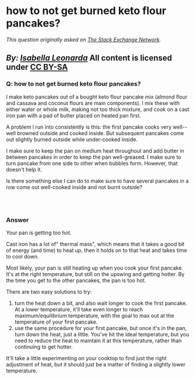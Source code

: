 # how to not get burned keto flour pancakes?

_This question originally asked on [The Stack Exchange Network](https://cooking.stackexchange.com/q/114757)._

_By: [Isabella Leonarda](https://cooking.stackexchange.com/u/91793)_
All content is licensed under [CC BY-SA](https://creativecommons.org/licenses/by-sa/4.0/)
<br>
--------------------------------------------
### Q: how to not get burned keto flour pancakes?
<p>I make keto pancakes out of a bought keto flour pancake mix (almond flour and cassava and coconut flours are main components). I mix these with either water or whole milk, making not too thick mixture, and cook on a cast iron pan with a pad of butter placed on heated pan first.</p>
<p>A problem I run into consistently is this: the first pancake cooks very well--well browned outside and cooked inside. But subsequent pancakes come out slightly burned outside while under-cooked inside.</p>
<p>I make sure to keep the pan on medium heat throughout and add butter in between pancakes in order to keep the pan well-greased. I make sure to turn pancake from one side to other when bubbles form. However, that doesn't help it.</p>
<p>Is there something else I can do to make sure to have several pancakes in a row come out well-cooked inside and not burnt outside?</p>

<br><br>
### Answer 
<p>Your pan is getting too hot.</p>
<p>Cast iron has a lot of&quot; thermal mass&quot;, which means that it takes a good bit of energy (and time) to heat up, then it holds on to that heat and takes time to cool down.</p>
<p>Most likely, your pan is still heating up when you cook your first pancake. It's at the right temperature, but still on the upswing and getting hotter. By the time you get to the other pancakes, the pan is too hot.</p>
<p>There are two easy solutions to try:</p>
<ol>
<li>turn the heat down a bit, and also wait longer to cook the first pancake. At a lower temperature, it'll take even longer to reach maximum/equilibrium temperature, with the goal to max out at the temperature of your first pancake.</li>
<li>use the same procedure for your first pancake, but once it's in the pan, turn down the heat, just a little. You've hit the ideal temperature, but you need to reduce the heat to maintain it at this temperature, rather than continuing to get hotter.</li>
</ol>
<p>It'll take a little experimenting on your cooktop to find just the right adjustment of heat, but it should just be a matter of finding a slightly lower temperature.</p>

